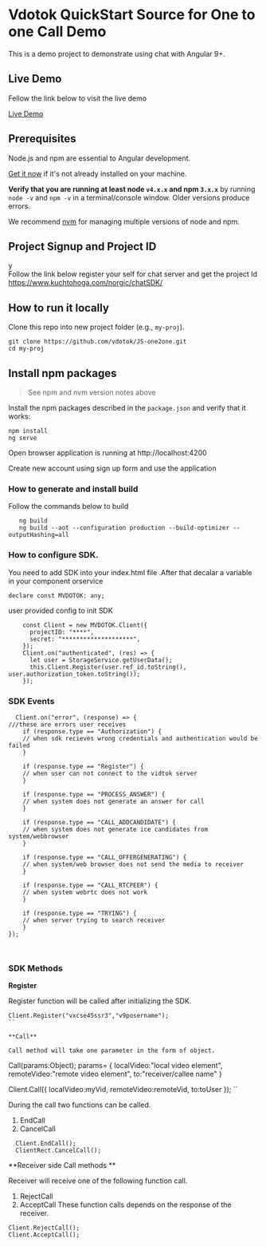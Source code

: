# Vdotok QuickStart Source for One to one Call Demo
This is a demo project to demonstrate using chat  with Angular 9+.

## Live Demo
 Fellow the link below to visit the live demo
 
  <a href="https://one2one.vdotok.com" target="_blank" title="Chat Demo">Live Demo</a> 
  
 
## Prerequisites

Node.js and npm are essential to Angular development. 
    
<a href="https://docs.npmjs.com/getting-started/installing-node" target="_blank" title="Installing Node.js and updating npm">
Get it now</a> if it's not already installed on your machine.
 
**Verify that you are running at least node `v4.x.x` and npm `3.x.x`**
by running `node -v` and `npm -v` in a terminal/console window.
Older versions produce errors.

We recommend [nvm](https://github.com/creationix/nvm) for managing multiple versions of node and npm.

 

## Project Signup and Project ID


y	
Follow the link below register your self for chat server and get the project Id
	https://www.kuchtohoga.com/norgic/chatSDK/
  
## How to run it locally

Clone this repo into new project folder (e.g., `my-proj`).
```shell
git clone https://github.com/vdotok/JS-one2one.git
cd my-proj

```

## Install npm packages

> See npm and nvm version notes above

Install the npm packages described in the `package.json` and verify that it works:

```shell
npm install
ng serve
```
Open browser application is running at http://localhost:4200

Create new account using sign up form and use the application

###  How to generate and install build 
Follow the commands below to build
 
```shell
   ng build 
   ng build --aot --configuration production --build-optimizer --outputHashing=all
```



### How to configure SDK.
You need to add SDK into your index.html file .After that decalar a variable in your component  orservice

```shell
declare const MVDOTOK: any;

```

user provided config to init SDK

```shell
    const Client = new MVDOTOK.Client({
      projectID: "****",
      secret: "********************",
    });
    Client.on("authenticated", (res) => {
      let user = StorageService.getUserData();
      this.Client.Register(user.ref_id.toString(), user.authorization_token.toString());
    });
```
### SDK Events


```
  Client.on("error", (response) => {
///these are errors user receives 
    if (response.type == "Authorization") {
    // when sdk recieves wrong credentials and authentication would be failed
    }

    if (response.type == "Register") {
    // when user can not connect to the vidtok server
    }

    if (response.type == "PROCESS_ANSWER") {
    // when system does not generate an answer for call
    }

    if (response.type == "CALL_ADDCANDIDATE") {
    // when system does not generate ice candidates from system/webbrowser
    }

    if (response.type == "CALL_OFFERGENERATING") {
    // when system/web browser does not send the media to receiver
    }

    if (response.type == "CALL_RTCPEER") {
    // when system webrtc does not work
    }

    if (response.type == "TRYING") {
    // when server trying to search receiver
    }
});



```

### SDK Methods

**Register**

Register function will be called after initializing the SDK.

```
Client.Register("vxcse45ssr3","v9posername");
``

**Call**

Call method will take one parameter in the form of object.	

```
Call(params:Object);
params= {
  localVideo:"local video element",
  remoteVideo:"remote video element",
  to:"receiver/callee name"
}

Client.Call({ localVideo:myVid, remoteVideo:remoteVid, to:toUser });
``


During the call two functions can be called.
1.	EndCall
2.	CancelCall

```
  Client.EndCall();
  ClientRect.CancelCall();
```

**Receiver side Call methods **

Receiver will receive one of the following function call.
1.	RejectCall
2.	AcceptCall
These function calls depends on the response of the receiver.

```
Client.RejectCall();
Client.AcceptCall();
```






